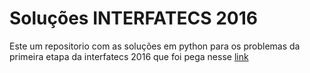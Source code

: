 # Soluções INTERFATECS 2016
Este um repositorio com as soluções em python para os problemas da primeira etapa da interfatecs 2016 que foi pega nesse [link](http://interfatecs.fatecsp.br/resultados-gerais.php)
